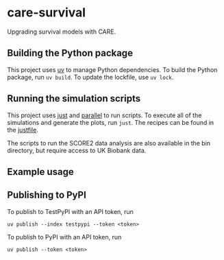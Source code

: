 # care-survival

Upgrading survival models with CARE.

## Building the Python package

This project uses
[uv](https://github.com/astral-sh/uv)
to manage Python dependencies.
To build the Python package, run `uv build`.
To update the lockfile, use `uv lock`.

## Running the simulation scripts

This project uses
[just](https://github.com/casey/just)
and [parallel](https://www.gnu.org/software/parallel/)
to run scripts.
To execute all of the simulations and generate the plots,
run `just`.
The recipes can be found in the
[justfile](https://github.com/WGUNDERWOOD/care-survival/blob/main/justfile).

The scripts to run the SCORE2 data analysis
are also available in the bin directory,
but require access to UK Biobank data.

## Example usage

## Publishing to PyPI

To publish to TestPyPI with an API token, run

```
uv publish --index testpypi --token <token>
```

To publish to PyPI with an API token, run

```
uv publish --token <token>
```
